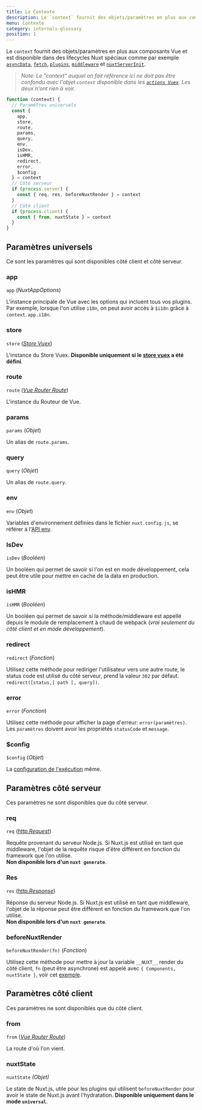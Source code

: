 ```yaml
---
title: Le Contexte
description: Le `context` fournit des objets/paramètres en plus aux composants Vue et est disponible dans des lifecycles Nuxt spéciaux comme par exemple `asyncData`, `fetch`, `plugins`, `middleware` et `nuxtServerInit`.
menu: Contexte
category: internals-glossary
position: 1
---
```


Le `context` fournit des objets/paramètres en plus aux composants Vue et est disponible dans des lifecycles Nuxt spéciaux comme par exemple [`asyncData`](/api), [`fetch`](/docs/2.x//features/data-fetching), [`plugins`](/docs/2.x//directory-structure/plugins), [`middleware`](/docs/2.x//directory-structure/middleware#router-middleware) et [`nuxtServerInit`](/docs/2.x//directory-structure/store#the-nuxtserverinit-action).

> _Note: Le "context" auquel on fait référence ici ne doit pas être confondu avec l'objet `context` disponible dans les [`actions Vuex`](https://vuex.vuejs.org/guide/actions.html). Les deux n'ont rien à voir._

```js
function (context) {
  // Paramètres universels
  const {
    app,
    store,
    route,
    params,
    query,
    env,
    isDev,
    isHMR,
    redirect,
    error,
    $config
  } = context
  // Côté serveur
  if (process.server) {
    const { req, res, beforeNuxtRender } = context
  }
  // Côté client
  if (process.client) {
    const { from, nuxtState } = context
  }
}
```

## Paramètres universels

Ce sont les paramètres qui sont disponibles côté client et côté serveur.

### app

`app` (_NuxtAppOptions_)

L'instance principale de Vue avec les options qui incluent tous vos plugins. Par exemple, lorsque l'on utilise `i18n`, on peut avoir accès à `$i18n` grâce à `context.app.i18n`.

### store

`store` ([_Store Vuex_](https://vuex.vuejs.org/api/#vuex-store-instance-properties))

L'instance du Store Vuex. **Disponible uniquement si le [store vuex](/docs/2.x//directory-structure/store) a été défini**.

### route

`route` ([_Vue Router Route_](https://router.vuejs.org/api/#the-route-object))

L'instance du Routeur de Vue.

### params

`params` (_Objet_)

Un alias de `route.params`.

### query

`query` (_Objet_)

Un alias de `route.query`.

### env

`env` (_Objet_)

Variables d'environnement définies dans le fichier `nuxt.config.js`, se référer à l'[API env](/docs/2.x//configuration-glossary/configuration-env).

### IsDev

`isDev` (_Booléen_)

Un booléen qui permet de savoir si l'on est en mode développement, cela peut être utile pour mettre en cache de la data en production.

### isHMR

`isHMR` (_Booléen_)

Un booléen qui permet de savoir si la méthode/middleware est appellé depuis le module de remplacement à chaud de webpack (_vrai seulement du côté client et en mode développement_).

### redirect

`redirect` (_Fonction_)

Utilisez cette méthode pour rediriger l'utilisateur vers une autre route, le status code est utilisé du côté serveur, prend la valeur `302` par défaut. `redirect([status,] path [, query])`.

### error

`error` (_Fonction_)

Utilisez cette méthode pour afficher la page d'erreur: `error(paramètres)`. Les `paramètres` doivent avoir les propriétés `statusCode` et `message`.

### \$config

`$config` (_Objet_)

La [configuration de l'exécution](/guide/runtime-config) même.

## Paramètres côté serveur

Ces paramètres ne sont disponibles que du côté serveur.

### req

`req` ([_http.Request_](https://nodejs.org/api/http.html#http_class_http_incomingmessage))

Requête provenant du serveur Node.js. Si Nuxt.js est utilisé en tant que middleware, l'objet de la requête risque d'être différent en fonction du framework que l'on utilise.<br>**Non disponible lors d'un `nuxt generate`**.

### Res

`res` ([_http.Response_](https://nodejs.org/api/http.html#http_class_http_serverresponse))

Réponse du serveur Node.js. Si Nuxt.js est utilisé en tant que middleware, l'objet de la réponse peut être différent en fonction du framework que l'on utilise.<br>**Non disponible lors d'un `nuxt generate`**.

### beforeNuxtRender

`beforeNuxtRender(fn)` (_Fonction_)

Utilisez cette méthode pour mettre à jour la variable `__NUXT__` render du côté client, `fn` (peut être asynchrone) est appelé avec `{ Components, nuxtState }`, voir cet [exemple](https://github.com/nuxt/nuxt.js/blob/cf6b0df45f678c5ac35535d49710c606ab34787d/test/fixtures/basic/pages/special-state.vue).

## Paramètres côté client

Ces paramètres ne sont disponibles que du côté client.

### from

`from` ([_Vue Router Route_](https://router.vuejs.org/api/#the-route-object))

La route d'où l'on vient.

### nuxtState

`nuxtState` _(Objet)_

Le state de Nuxt.js, utile pour les plugins qui utilisent `beforeNuxtRender` pour avoir le state de Nuxt.js avant l'hydratation. **Disponible uniquement dans le mode `universal`**.
